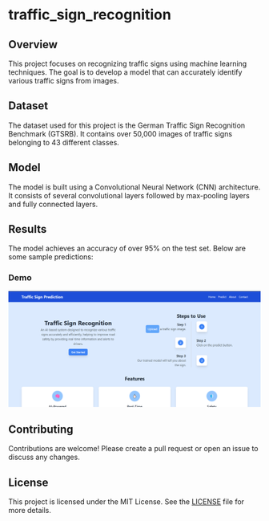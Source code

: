 # traffic_sign_recognition
## Overview
This project focuses on recognizing traffic signs using machine learning techniques. The goal is to develop a model that can accurately identify various traffic signs from images.

## Dataset
The dataset used for this project is the German Traffic Sign Recognition Benchmark (GTSRB). It contains over 50,000 images of traffic signs belonging to 43 different classes.


## Model
The model is built using a Convolutional Neural Network (CNN) architecture. It consists of several convolutional layers followed by max-pooling layers and fully connected layers.

## Results
The model achieves an accuracy of over 95% on the test set. Below are some sample predictions:

### Demo
[![Traffic Sign Recognition Demo](./TrafficSignPrediction.png)](./TrafficSignPrediction.mp4)


## Contributing
Contributions are welcome! Please create a pull request or open an issue to discuss any changes.

## License
This project is licensed under the MIT License. See the [LICENSE](LICENSE) file for more details.
